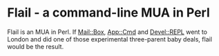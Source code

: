 # Flail - a command-line MUA in Perl #

Flail is an MUA in Perl.  If
[Mail::Box](http://perl.overmeer.net/mailbox/),
[App::Cmd](http://search.cpan.org/~rjbs/App-Cmd-0.327/lib/App/Cmd.pm)
and
[Devel::REPL](http://search.cpan.org/~ether/Devel-REPL-1.003026/lib/Devel/REPL.pm)
went to London and did one of those experimental three-parent baby
deals, flail would be the result.



